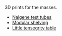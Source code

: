 3D prints for the masses.

* [Nalgene test tubes](nalgne_test_tubes/)
* [Modular shelving](modular_shelving/)
* [Little tensegrity table](tensegrity/)
